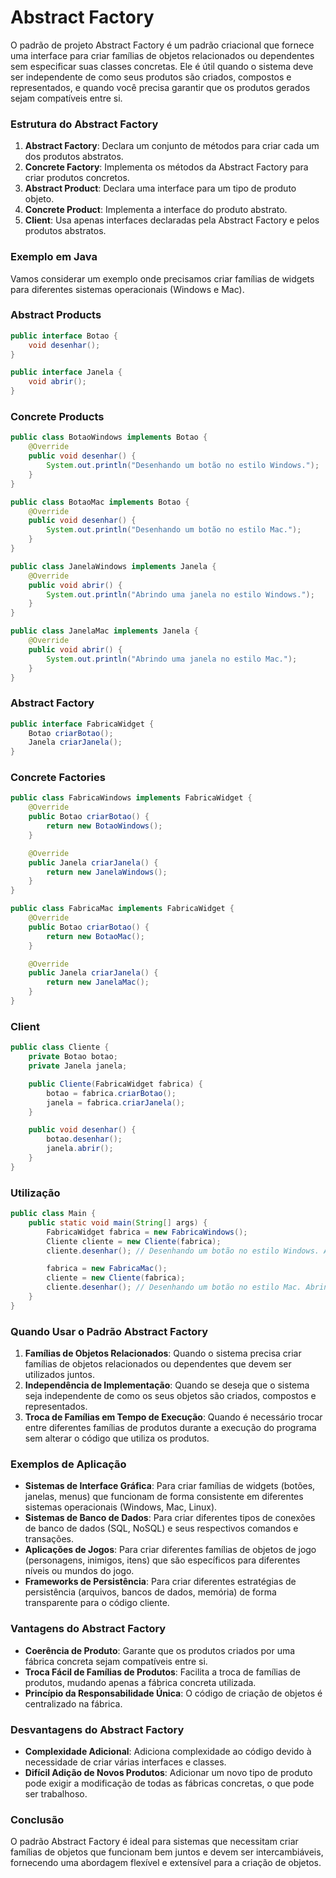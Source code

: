 # Abstract Factory

O padrão de projeto Abstract Factory é um padrão criacional que fornece uma interface para criar famílias de objetos relacionados ou dependentes sem especificar suas classes concretas. Ele é útil quando o sistema deve ser independente de como seus produtos são criados, compostos e representados, e quando você precisa garantir que os produtos gerados sejam compatíveis entre si.

### Estrutura do Abstract Factory

1. **Abstract Factory**: Declara um conjunto de métodos para criar cada um dos produtos abstratos.
2. **Concrete Factory**: Implementa os métodos da Abstract Factory para criar produtos concretos.
3. **Abstract Product**: Declara uma interface para um tipo de produto objeto.
4. **Concrete Product**: Implementa a interface do produto abstrato.
5. **Client**: Usa apenas interfaces declaradas pela Abstract Factory e pelos produtos abstratos.

### Exemplo em Java

Vamos considerar um exemplo onde precisamos criar famílias de widgets para diferentes sistemas operacionais (Windows e Mac).

### Abstract Products

```java
public interface Botao {
    void desenhar();
}

public interface Janela {
    void abrir();
}

```

### Concrete Products

```java
public class BotaoWindows implements Botao {
    @Override
    public void desenhar() {
        System.out.println("Desenhando um botão no estilo Windows.");
    }
}

public class BotaoMac implements Botao {
    @Override
    public void desenhar() {
        System.out.println("Desenhando um botão no estilo Mac.");
    }
}

public class JanelaWindows implements Janela {
    @Override
    public void abrir() {
        System.out.println("Abrindo uma janela no estilo Windows.");
    }
}

public class JanelaMac implements Janela {
    @Override
    public void abrir() {
        System.out.println("Abrindo uma janela no estilo Mac.");
    }
}

```

### Abstract Factory

```java
public interface FabricaWidget {
    Botao criarBotao();
    Janela criarJanela();
}

```

### Concrete Factories

```java
public class FabricaWindows implements FabricaWidget {
    @Override
    public Botao criarBotao() {
        return new BotaoWindows();
    }

    @Override
    public Janela criarJanela() {
        return new JanelaWindows();
    }
}

public class FabricaMac implements FabricaWidget {
    @Override
    public Botao criarBotao() {
        return new BotaoMac();
    }

    @Override
    public Janela criarJanela() {
        return new JanelaMac();
    }
}

```

### Client

```java
public class Cliente {
    private Botao botao;
    private Janela janela;

    public Cliente(FabricaWidget fabrica) {
        botao = fabrica.criarBotao();
        janela = fabrica.criarJanela();
    }

    public void desenhar() {
        botao.desenhar();
        janela.abrir();
    }
}

```

### Utilização

```java
public class Main {
    public static void main(String[] args) {
        FabricaWidget fabrica = new FabricaWindows();
        Cliente cliente = new Cliente(fabrica);
        cliente.desenhar(); // Desenhando um botão no estilo Windows. Abrindo uma janela no estilo Windows.

        fabrica = new FabricaMac();
        cliente = new Cliente(fabrica);
        cliente.desenhar(); // Desenhando um botão no estilo Mac. Abrindo uma janela no estilo Mac.
    }
}

```

### Quando Usar o Padrão Abstract Factory

1. **Famílias de Objetos Relacionados**: Quando o sistema precisa criar famílias de objetos relacionados ou dependentes que devem ser utilizados juntos.
2. **Independência de Implementação**: Quando se deseja que o sistema seja independente de como os seus objetos são criados, compostos e representados.
3. **Troca de Famílias em Tempo de Execução**: Quando é necessário trocar entre diferentes famílias de produtos durante a execução do programa sem alterar o código que utiliza os produtos.

### Exemplos de Aplicação

- **Sistemas de Interface Gráfica**: Para criar famílias de widgets (botões, janelas, menus) que funcionam de forma consistente em diferentes sistemas operacionais (Windows, Mac, Linux).
- **Sistemas de Banco de Dados**: Para criar diferentes tipos de conexões de banco de dados (SQL, NoSQL) e seus respectivos comandos e transações.
- **Aplicações de Jogos**: Para criar diferentes famílias de objetos de jogo (personagens, inimigos, itens) que são específicos para diferentes níveis ou mundos do jogo.
- **Frameworks de Persistência**: Para criar diferentes estratégias de persistência (arquivos, bancos de dados, memória) de forma transparente para o código cliente.

### Vantagens do Abstract Factory

- **Coerência de Produto**: Garante que os produtos criados por uma fábrica concreta sejam compatíveis entre si.
- **Troca Fácil de Famílias de Produtos**: Facilita a troca de famílias de produtos, mudando apenas a fábrica concreta utilizada.
- **Princípio da Responsabilidade Única**: O código de criação de objetos é centralizado na fábrica.

### Desvantagens do Abstract Factory

- **Complexidade Adicional**: Adiciona complexidade ao código devido à necessidade de criar várias interfaces e classes.
- **Difícil Adição de Novos Produtos**: Adicionar um novo tipo de produto pode exigir a modificação de todas as fábricas concretas, o que pode ser trabalhoso.

### Conclusão

O padrão Abstract Factory é ideal para sistemas que necessitam criar famílias de objetos que funcionam bem juntos e devem ser intercambiáveis, fornecendo uma abordagem flexível e extensível para a criação de objetos.